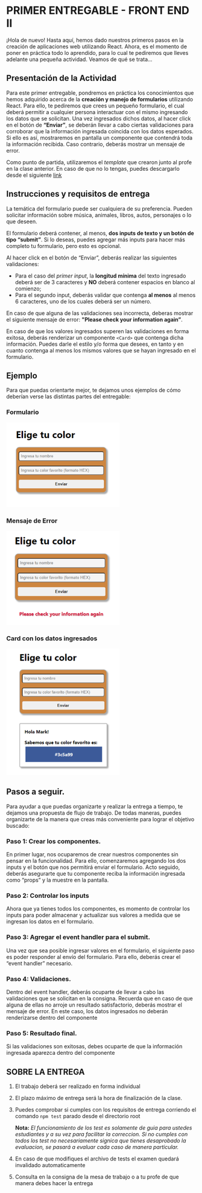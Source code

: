 # PRIMER ENTREGABLE - FRONT END II

¡Hola de nuevo!
Hasta aquí, hemos dado nuestros primeros pasos en la creación de aplicaciones web utilizando React. Ahora, es el momento de poner en práctica todo lo aprendido, para lo cual te pediremos que lleves adelante una pequeña actividad. Veamos de qué se trata…

## Presentación de la Actividad

Para este primer entregable, pondremos en práctica los conocimientos que hemos adquirido acerca de la **creación y manejo de formularios** utilizando React. Para ello, te pediremos que crees un pequeño formulario, el cual deberá permitir a cualquier persona interactuar con el mismo ingresando los datos que se solicitan. Una vez ingresados dichos datos, al hacer click en el botón de **“Enviar”**, se deberán llevar a cabo ciertas validaciones para corroborar que la información ingresada coincida con los datos esperados. Si ello es así, mostraremos en pantalla un componente que contendrá toda la información recibida. Caso contrario, deberás mostrar un mensaje de error.

Como punto de partida, utilizaremos el _template_ que crearon junto al profe en la clase anterior. En caso de que no lo tengas, puedes descargarlo desde el siguiente [link](https://github.com/DH-Esp-Frontend/ctd-fe3-primer-evaluacion-base)

## Instrucciones y requisitos de entrega

La temática del formulario puede ser cualquiera de su preferencia. Pueden solicitar información sobre música, animales, libros, autos, personajes o lo que deseen.

El formulario deberá contener, al menos, **dos inputs de texto y un botón de tipo “submit”**. Si lo deseas, puedes agregar más inputs para hacer más completo tu formulario, pero esto es opcional.

Al hacer click en el botón de “Enviar”, deberás realizar las siguientes validaciones:

- Para el caso del _primer input_, la **longitud mínima** del texto ingresado deberá ser de 3 caracteres y **NO** deberá contener espacios en blanco al comienzo;
- Para el segundo input, deberás validar que contenga **al menos** al menos 6 caracteres, uno de los cuales deberá ser un número.

En caso de que alguna de las validaciones sea incorrecta, deberas mostrar el siguiente mensaje de error: **"Please check your information again”**.

En caso de que los valores ingresados superen las validaciones en forma exitosa, deberás renderizar un componente `<Card>` que contenga dicha información. Puedes darle el estilo y/o forma que desees, en tanto y en cuanto contenga al menos los mismos valores que se hayan ingresado en el formulario.

## Ejemplo

Para que puedas orientarte mejor, te dejamos unos ejemplos de cómo deberían verse las distintas partes del entregable:

### **Formulario**

<img src='./src/assets/form.png' style='width:300px'>

### **Mensaje de Error**

<img src='./src/assets/error.png' style='width:300px'>

### **Card con los datos ingresados**

<img src='./src/assets/done.png' style='width:300px'>

## Pasos a seguir.

Para ayudar a que puedas organizarte y realizar la entrega a tiempo, te dejamos una propuesta de flujo de trabajo. De todas maneras, puedes organizarte de la manera que creas más conveniente para lograr el objetivo buscado:

### Paso 1: Crear los componentes.

En primer lugar, nos ocuparemos de crear nuestros componentes sin pensar en la funcionalidad. Para ello, comenzaremos agregando los dos inputs y el botón que nos permitirá enviar el formulario. Acto seguido, deberás asegurarte que tu componente <Card/> reciba la información ingresada como “props” y la muestre en la pantalla.

### Paso 2: Controlar los inputs

Ahora que ya tienes todos los componentes, es momento de controlar los inputs para poder almacenar y actualizar sus valores a medida que se ingresan los datos en el formulario.

### Paso 3: Agregar el event handler para el submit.

Una vez que sea posible ingresar valores en el formulario, el siguiente paso es poder responder al envío del formulario. Para ello, deberás crear el “event handler” necesario.

### Paso 4: Validaciones.

Dentro del event handler, deberás ocuparte de llevar a cabo las validaciones que se solicitan en la consigna. Recuerda que en caso de que alguna de ellas no arroje un resultado satisfactorio, deberás mostrar el mensaje de error. En este caso, los datos ingresados no deberán renderizarse dentro del componente <Card/>

### Paso 5: Resultado final.

Si las validaciones son exitosas, debes ocuparte de que la información ingresada aparezca dentro del componente <Card/>

## SOBRE LA ENTREGA

1. El trabajo deberá ser realizado en forma individual
2. El plazo máximo de entrega será la hora de finalización de la clase.
3. Puedes comprobar si cumples con los requisitos de entrega corriendo el comando `npm test` parado desde el directorio root 

   **Nota:** _El funcionamiento de los test es solamente de guia para ustedes estudiantes y a su vez para facilitar la correccion. Si no cumples con todos los      test no necesariamente signica que tienes desaprobado la evaluacion, se pasará a evaluar cada caso de manera particular._
5. En caso de que modifiques el archivo de tests el examen quedará invalidado automaticamente
4. Consulta en la consigna de la mesa de trabajo o a tu profe de que manera debes hacer la entrega
